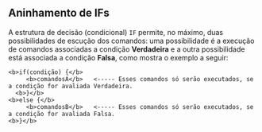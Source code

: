 Aninhamento de IFs
----
A estrutura de decisão (condicional) ```IF``` permite, no máximo, duas possibilidades de escução dos comandos: uma possibilidade é a execução de comandos associadas a condição <b>Verdadeira</b> e a outra possibilidade está associada a condição <b>Falsa</b>, como mostra o exemplo a seguir:
```
<b>if(condição) {</b>
     <b>comandosA</b>   <----- Esses comandos só serão executados, se a condição for avaliada Verdadeira.
  <b>}</b> 
<b>else {</b>
     <b>comandosB</b>   <----- Esses comandos só serão executados, se a condição for avaliada Falsa.
<b>}</b>
```
